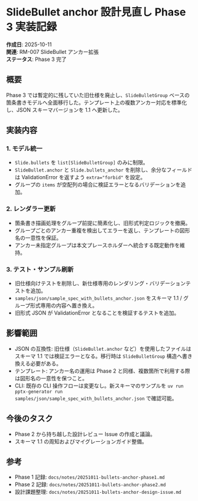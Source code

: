 # SlideBullet anchor 設計見直し Phase 3 実装記録

**作成日**: 2025-10-11  
**関連**: RM-007 SlideBullet アンカー拡張  
**ステータス**: Phase 3 完了

## 概要

Phase 3 では暫定的に残していた旧仕様を廃止し、`SlideBulletGroup` ベースの箇条書きモデルへ全面移行した。テンプレート上の複数アンカー対応を標準化し、JSON スキーマバージョンを 1.1 へ更新した。

## 実装内容

### 1. モデル統一

- `Slide.bullets` を `list[SlideBulletGroup]` のみに制限。
- `SlideBullet.anchor` と `Slide.bullets_anchor` を削除し、余分なフィールドは ValidationError を返すよう `extra="forbid"` を設定。
- グループの `items` が空配列の場合に検証エラーとなるバリデーションを追加。

### 2. レンダラー更新

- 箇条書き描画処理をグループ前提に簡素化し、旧形式判定ロジックを撤廃。
- グループごとのアンカー重複を検出してエラーを返し、テンプレートの図形名の一意性を保証。
- アンカー未指定グループは本文プレースホルダーへ統合する既定動作を維持。

### 3. テスト・サンプル刷新

- 旧仕様向けテストを削除し、新仕様専用のレンダリング・バリデーションテストを追加。
- `samples/json/sample_spec_with_bullets_anchor.json` をスキーマ 1.1 / グループ形式専用の内容へ置き換え。
- 旧形式 JSON が ValidationError となることを検証するテストを追加。

## 影響範囲

- JSON の互換性: 旧仕様（`SlideBullet.anchor` など）を使用したファイルはスキーマ 1.1 では検証エラーとなる。移行時は `SlideBulletGroup` 構造へ書き換える必要がある。
- テンプレート: アンカー名の運用は Phase 2 と同様、複数箇所で利用する際は図形名の一意性を保つこと。
- CLI: 既存の CLI 操作フローは変更なし。新スキーマのサンプルを `uv run pptx-generator run samples/json/sample_spec_with_bullets_anchor.json` で確認可能。

## 今後のタスク

- Phase 2 から持ち越した設計レビュー Issue の作成と議論。
- スキーマ 1.1 の周知およびマイグレーションガイド整備。

## 参考

- Phase 1 記録: `docs/notes/20251011-bullets-anchor-phase1.md`
- Phase 2 記録: `docs/notes/20251011-bullets-anchor-phase2.md`
- 設計課題整理: `docs/notes/20251011-bullets-anchor-design-issue.md`
